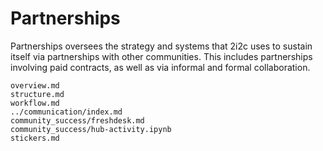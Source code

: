 # Partnerships

Partnerships oversees the strategy and systems that 2i2c uses to sustain itself via partnerships with other communities.
This includes partnerships involving paid contracts, as well as via informal and formal collaboration.

```{toctree}
overview.md
structure.md
workflow.md
../communication/index.md
community_success/freshdesk.md
community_success/hub-activity.ipynb
stickers.md
```
